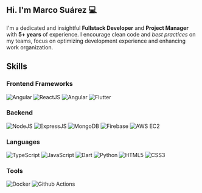 ## Hi. I'm Marco Suárez 💻
I'm a dedicated and insightful **Fullstack Developer** and **Project Manager** with **5+ years** of experience. I encourage clean code and _best practices_ on my teams, focus on optimizing development experience and enhancing work organization.

## Skills
### Frontend Frameworks
<p>
    <img alt="Angular" src="https://img.shields.io/badge/-Angular-DF432F?style=flat&logo=angular&logoColor=white&link=https://https://angular.dev/" />
    <img alt="ReactJS" src="https://img.shields.io/badge/-React-43D8FD?style=flat&logo=react&logoColor=white&link=https://https://react.dev/" />
    <img alt="Angular" src="https://img.shields.io/badge/-Svelte-F2481D?style=flat&logo=svelte&logoColor=white&link=https%3A%2F%2Fsvelte.dev" />
    <img alt="Flutter" src="https://img.shields.io/badge/-Flutter-31B9F6?style=flat&logo=Flutter&logoColor=white&link=https://flutter.dev/" />
</p>

### Backend
<p>
    <img alt="NodeJS" src="https://img.shields.io/badge/-NodeJS-339933?style=flat&logo=node.js&logoColor=white&link=https://nodejs.org/" />
    <img alt="ExpressJS" src="https://img.shields.io/badge/-ExpressJS-333333?style=flat&logo=express&logoColor=white&link=https%3A%2F%2Fexpressjs.com" />
    <img alt="MongoDB" src="https://img.shields.io/badge/-MongoDB-2B694A?style=flat&logo=mongodb&logoColor=white&link=https%3A%2F%2Fmongodb.com" />
    <img alt="Firebase" src="https://img.shields.io/badge/-Firebase-FFC431?style=flat&logo=firebase&logoColor=white&link=https%3A%2F%2Ffirebase.google.com" />
        <img alt="AWS EC2" src="https://img.shields.io/badge/-EC2-F68633?style=flat&logo=amazon-web-services&logoColor=white&link=https%3A%2F%2Fgithub.com" />
</p>

### Languages
<p>
    <img alt="TypeScript" src="https://img.shields.io/badge/-TypeScript-3178C6?style=flat&logo=typescript&logoColor=white&link=https://www.typescriptlang.org/" />
    <img alt="JavaScript" src="https://img.shields.io/badge/-JavaScript-F7DF1E?style=flat&logo=javascript&logoColor=black&link=https://developer.mozilla.org/en-US/docs/Web/JavaScript" />
    <img alt="Dart" src="https://img.shields.io/badge/-Dart-0175C2?style=flat&logo=dart&logoColor=white&link=https://dart.dev/" />
    <img alt="Python" src="https://img.shields.io/badge/-Python-3776AB?style=flat&logo=python&logoColor=white&link=https://www.python.org/" />
    <img alt="HTML5" src="https://img.shields.io/badge/-HTML5-E34F26?style=flat&logo=html5&logoColor=white&link=https://developer.mozilla.org/en-US/docs/Web/HTML" />
    <img alt="CSS3" src="https://img.shields.io/badge/-CSS3-1572B6?style=flat&logo=css3&logoColor=white&link=https://developer.mozilla.org/en-US/docs/Web/CSS" />
</p>

### Tools
<p>
    <img alt="Docker" src="https://img.shields.io/badge/-Docker-2496ED?style=flat&logo=docker&logoColor=white&link=https://www.docker.com/" />
    <img alt="Github Actions" src="https://img.shields.io/badge/-Github%20Actions-1F2328?style=flat&logo=github&logoColor=white&link=https%3A%2F%2Fgithub.com" />
    
</p>


